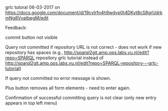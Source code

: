grlc tutoral 06-03-2017 on https://docs.google.com/document/d/19cvlrfn4h9wdyp0t4DKvt8cS8grUdrkmNg8VvatbegM/edit

Feedback:

commit button not visible

Query not committed if repository URL is not correct - does not work if new repository has spaces (e.g., http://sparql2git.amp.ops.labs.vu.nl/edit?repo=SPARQL repository    grlc tutorial instead of http://sparql2git.amp.ops.labs.vu.nl/edit?repo=SPARQL-repository---grlc-tutorial)

If query not committed no error message is shown.

Plus button removes all form elements - need to enter again.

Confirmation of successful committing query is not clear (only new entry appears in top left menu)
